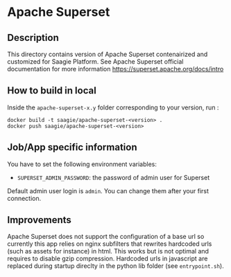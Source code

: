 # Apache Superset

## Description
This directory contains version of Apache Superset contenairized and customized for Saagie Platform.
See Apache Superset official documentation for more information https://superset.apache.org/docs/intro

## How to build in local

Inside the `apache-superset-x.y` folder corresponding to your version, run :
```
docker build -t saagie/apache-superset-<version> .
docker push saagie/apache-superset-<version>
```

## Job/App specific information
You have to set the following environment variables:
- `SUPERSET_ADMIN_PASSWORD`: the password of admin user for Superset

Default admin user login is `admin`. You can change them after your first connection.

## Improvements
Apache Superset does not support the configuration of a base url so currently this app relies on nginx subfilters that rewrites hardcoded urls (such as assets for instance) in html. This works but is not optimal and requires to disable gzip compression. Hardcoded urls in javascript are replaced during startup direclty in the python lib folder (see `entrypoint.sh`).
